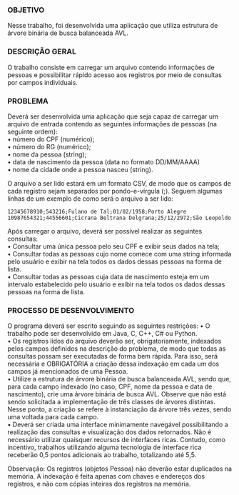 ### OBJETIVO
Nesse trabalho, foi desenvolvida uma aplicação que utiliza estrutura de árvore binária de busca
balanceada AVL.
### DESCRIÇÃO GERAL
O trabalho consiste em carregar um arquivo contendo informações de pessoas e possibilitar rápido
acesso aos registros por meio de consultas por campos individuais.
### PROBLEMA
Deverá ser desenvolvida uma aplicação que seja capaz de carregar um arquivo de entrada contendo as
seguintes informações de pessoas (na seguinte ordem):  
• número do CPF (numérico);  
• número do RG (numérico);  
• nome da pessoa (string);  
• data de nascimento da pessoa (data no formato DD/MM/AAAA)  
• nome da cidade onde a pessoa nasceu (string).  

O arquivo a ser lido estará em um formato CSV, de modo que os campos de cada registro sejam
separados por pondo-e-vírgula (;). Seguem algumas linhas de um exemplo de como será o arquivo a ser lido:
```
12345678910;543216;Fulano de Tal;01/02/1958;Porto Alegre  
10987654321;44556601;Cicrana Beltrana Delgrana;25/12/2972;São Leopoldo
```
Após carregar o arquivo, deverá ser possível realizar as seguintes consultas:  
• Consultar uma única pessoa pelo seu CPF e exibir seus dados na tela;  
• Consultar todas as pessoas cujo nome comece com uma string informada pelo usuário e exibir
na tela todos os dados dessas pessoas na forma de lista.  
• Consultar todas as pessoas cuja data de nascimento esteja em um intervalo estabelecido pelo
usuário e exibir na tela todos os dados dessas pessoas na forma de lista.  
### PROCESSO DE DESENVOLVIMENTO
O programa deverá ser escrito seguindo as seguintes restrições:
• O trabalho pode ser desenvolvido em Java, C, C++, C# ou Python.  
• Os registros lidos do arquivo deverão ser, obrigatoriamente, indexados pelos campos definidos na
descrição do problema, de modo que todas as consultas possam ser executadas de forma bem
rápida. Para isso, será necessária e OBRIGATÓRIA a criação dessa indexação em cada um dos
campos já mencionados de uma Pessoa.  
• Utilize a estrutura de árvore binária de busca balanceada AVL, sendo que, para cada campo
indexado (no caso, CPF, nome da pessoa e data de nascimento), crie uma árvore binária de busca
AVL. Observe que não está sendo solicitada a implementação de três classes de árvores distintas.
Nesse ponto, a criação se refere à instanciação da árvore três vezes, sendo uma voltada para cada
campo.  
• Deverá ser criada uma interface minimamente navegável possibilitando a realização das consultas
e visualização dos dados retornados. Não é necessário utilizar quaisquer recursos de interfaces
ricas. Contudo, como incentivo, trabalhos utilizando alguma tecnologia de interface rica receberão
0,5 pontos adicionais ao trabalho, totalizando até 5,5.  

Observação: Os registros (objetos Pessoa) não deverão estar duplicados na memória. A indexação é feita
apenas com chaves e endereços dos registros, e não com cópias inteiras dos registros na memória.
